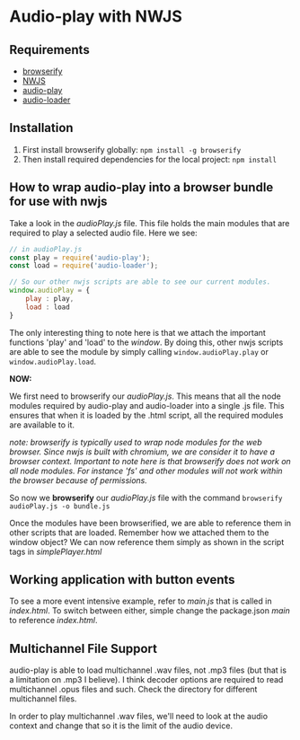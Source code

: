 # Audio-play with NWJS

## Requirements
- [browserify](http://browserify.org/)
- [NWJS](https://www.npmjs.com/package/nw)
- [audio-play](https://www.npmjs.com/package/audio-play)
- [audio-loader](https://github.com/audiojs/audio-loader)

## Installation

1. First install browserify globally: `npm install -g browserify`
2. Then install required dependencies for the local project: `npm install`

## How to wrap audio-play into a browser bundle for use with nwjs

Take a look in the _audioPlay.js_ file. This file holds the main modules that are required to play a selected audio file. Here we see:

```javascript
// in audioPlay.js
const play = require('audio-play');
const load = require('audio-loader');

// So our other nwjs scripts are able to see our current modules.
window.audioPlay = { 
    play : play,
    load : load
}
```

The only interesting thing to note here is that we attach the important functions 'play' and 'load' to the _window_. By doing this, other nwjs scripts are able to see the module by simply calling `window.audioPlay.play` or `window.audioPlay.load`.

**NOW:**

We first need to browserify our _audioPlay.js_. This means that all the node modules required by audio-play and audio-loader into a single .js file. This ensures that when it is loaded by the .html script, all the required modules are available to it. 

_note: browserify is typically used to wrap node modules for the web browser. Since nwjs is built with chromium, we are consider it to have a browser context. Important to note here is that browserify does not work on all node modules. For instance 'fs' and other modules will not work within the browser because of permissions._

So now we **browserify** our _audioPlay.js_ file with the command `browserify audioPlay.js -o bundle.js` 

Once the modules have been browserified, we are able to reference them in other scripts that are loaded. Remember how we attached them to the window object? We can now reference them simply as shown in the script tags in _simplePlayer.html_

## Working application with button events

To see a more event intensive example, refer to _main.js_ that is called in _index.html_. To switch between either, simple change the package.json _main_ to reference _index.html_.


## Multichannel File Support

audio-play is able to load multichannel .wav files, not .mp3 files (but that is a limitation on .mp3 I believe). I think decoder options are required to read multichannel .opus files and such. Check the directory for different multichannel files.

In order to play multichannel .wav files, we'll need to look at the audio context and change that so it is the limit of the audio device.


